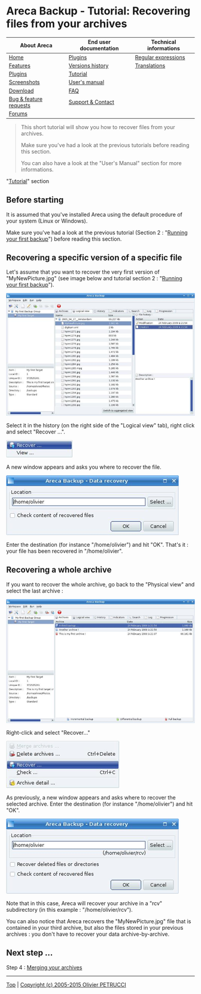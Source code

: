 # Areca Backup - Tutorial: Recovering files from your archives

| About Areca                   | End user documentation            | Technical informations                        |
|-------------------------------|-----------------------------------|-----------------------------------------------|
| [Home](README.md)             | [Plugins](plugin_list.md)         | [Regular expressions](regex.md)               |
| [Features](features.md)       | [Versions history](history.md)    | [Translations](documentation.md#translations) |
| [Plugins](plugin_list.md)     | [Tutorial](tutorial.md)           |                                               |
| [Screenshots](screenshots.md) | [User's manual](documentation.md) |                                               |
| [Download]                    | [FAQ](faq.md)                     |                                               |
| [Bug & feature requests]      | [Support & Contact](support.md)   |                                               |
| [Forums]                      |                                   |                                               |

[Download]: https://sourceforge.net/projects/areca/files/areca-stable/
[Bug & feature requests]: https://sourceforge.net/p/areca/_list/tickets?source=navbar
[Forums]: https://sourceforge.net/projects/areca/forums


> This short tutorial will show you how to recover files from your archives.
>
> Make sure you've had a look at the previous tutorials before reading this section.
>
> You can also have a look at the "User's Manual" section for more informations.


"[Tutorial](tutorial.md)" section


## Before starting

It is assumed that you've installed Areca using the default procedure of your system (Linux or Windows).

Make sure you've had a look at the previous tutorial (Section 2 : "[Running your first backup](tutorial2.md)") before reading this section.


## Recovering a specific version of a specific file

Let's assume that you want to recover the very first version of "MyNewPicture.jpg" (see image below and tutorial section 2 : "[Running your first backup](tutorial2.md)").

![](./images/logical.jpg)

Select it in the history (on the right side of the "Logical view" tab), right click and select "Recover ...".

![](./images/recover.jpg)

A new window appears and asks you where to recover the file.

![](./images/recover2.jpg)

Enter the destination (for instance "/home/olivier") and hit "OK".
That's it : your file has been recovered in "/home/olivier".


## Recovering a whole archive

If you want to recover the whole archive, go back to the "Physical view" and select the last archive :

![](./images/physical3.jpg)

Right-click and select "Recover..."

![](./images/recover3.jpg)

As previously, a new window appears and asks where to recover the selected archive. Enter the destination (for instance "/home/olivier") and hit "OK".

![](./images/recover4.jpg)

Note that in this case, Areca will recover your archive in a "rcv" subdirectory (in this example : "/home/olivier/rcv").

You can also notice that Areca recovers the "MyNewPicture.jpg" file that is contained in your third archive, but also the files stored in your previous archives : you don't have to recover your data archive-by-archive.


## Next step ...

Step 4 : [Merging your archives](tutorial4.md)


---

[Top] | [Copyright (c) 2005-2015 Olivier PETRUCCI]

[Top]: #areca-backup---tutorial-recovering-files-from-your-archives "Go to top of the document"
[Copyright (c) 2005-2015 Olivier PETRUCCI]: https://areca-backup.org/tutorial3.php "Visit the original resource"
